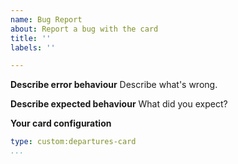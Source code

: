 ```yaml
---
name: Bug Report
about: Report a bug with the card
title: ''
labels: ''

---
```


**Describe error behaviour**
Describe what's wrong.

**Describe expected behaviour**
What did you expect?

**Your card configuration**
```yaml
type: custom:departures-card
...
```